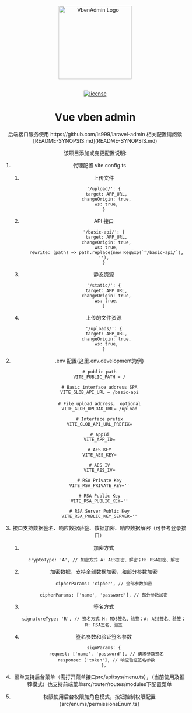 <div align="center"> <a href="https://github.com/anncwb/vue-vben-admin"> <img alt="VbenAdmin Logo" width="200" height="200" src="https://anncwb.github.io/anncwb/images/logo.png"> </a> <br> <br>

[![license](https://img.shields.io/github/license/anncwb/vue-vben-admin.svg)](LICENSE)

<h1>Vue vben admin</h1>
后端接口服务使用 https://github.com/Is999/laravel-admin 相关配置请阅读 [README-SYNOPSIS.md](README-SYNOPSIS.md)

该项目添加或变更配置说明:

1. 代理配置 vite.config.ts

   1. 上传文件

      ```
      '/upload/': {
        target: APP_URL,
        changeOrigin: true,
        ws: true,
      }
      ```

   2. API 接口

      ```
      '/basic-api/': {
        target: APP_URL,
        changeOrigin: true,
        ws: true,
        rewrite: (path) => path.replace(new RegExp(`^/basic-api/`), ''),
      }
      ```

   3. 静态资源

      ```
      '/static/': {
        target: APP_URL,
        changeOrigin: true,
        ws: true,
      }
      ```

   4. 上传的文件资源

      ```
      '/uploads/': {
        target: APP_URL,
        changeOrigin: true,
        ws: true,
      }
      ```

2. .env 配置(这里.env.development为例)

   ```
   # public path
   VITE_PUBLIC_PATH = /

   # Basic interface address SPA
   VITE_GLOB_API_URL = /basic-api

   # File upload address， optional
   VITE_GLOB_UPLOAD_URL= /upload

   # Interface prefix
   VITE_GLOB_API_URL_PREFIX=

   # AppId
   VITE_APP_ID=

   # AES KEY
   VITE_AES_KEY=

   # AES IV
   VITE_AES_IV=

   # RSA Private Key
   VITE_RSA_PRIVATE_KEY=''

   # RSA Public Key
   VITE_RSA_PUBLIC_KEY=''

   # RSA Server Public Key
   VITE_RSA_PUBLIC_KEY_SERVER=''
   ```

3. 接口支持数据签名、响应数据验签、数据加密、响应数据解密（可参考登录接口）

   1. 加密方式

      ```
      cryptoType: 'A', // 加密方式 A: AES加密、解密；R: RSA加密、解密
      ```

   2. 加密数据，支持全部数据加密，和部分参数加密

      ```
      cipherParams: 'cipher', // 全部参数加密

      cipherParams: ['name', 'password'], // 部分参数加密
      ```

   3. 签名方式

      ```
      signatureType: 'R', // 签名方式 M: MD5签名、验签；A: AES签名、验签；R: RSA签名、验签
      ```

   4. 签名参数和验证签名参数

      ```
      signParams: {
        request: ['name', 'password'], // 请求参数签名
        response: ['token'], // 响应验证签名参数
      },
      ```

4. 菜单支持后台菜单（需打开菜单接口src/api/sys/menu.ts），（当前使用及推荐模式）也支持前端菜单src/router/routes/modules下配置菜单

5. 权限使用后台权限加角色模式，按钮控制权限配置（src/enums/permissionsEnum.ts）
